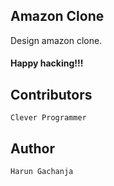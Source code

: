 ## Amazon Clone

Design amazon clone.

#### Happy hacking!!!

## Contributors

    Clever Programmer

## Author

    Harun Gachanja